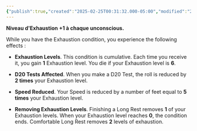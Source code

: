 ```yaml
---
{"publish":true,"created":"2025-02-25T00:31:32.000-05:00","modified":"2025-02-25T00:31:32.782-05:00","cssclasses":""}
---
```


**Niveau d'Exhaustion +1 à chaque unconscious.**

While you have the Exhaustion condition, you experience the following effects :

- **Exhaustion Levels**. This condition is cumulative. Each time you receive it, you gain **1** Exhaustion level. You die if your Exhaustion level is **6**.

- **D20 Tests Affected**. When you make a D20 Test, the roll is reduced by **2 times** your Exhaustion level.

- **Speed Reduced**. Your Speed is reduced by a number of feet equal to **5 times** your Exhaustion level.

- **Removing Exhaustion Levels**. Finishing a Long Rest removes **1** of your Exhaustion levels. When your Exhaustion level reaches **0**, the condition ends. Comfortable Long Rest removes **2** levels of exhaustion.